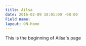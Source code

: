 ```yaml
---
title: Ailsa
date: 2016-02-09 18:01:00 -08:00
Field name: 
layout: ON-home
---
```


This is the beginning of Ailsa's page